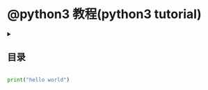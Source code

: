 # @python3 教程(python3 tutorial)
<details>
  <summary><h2>目录</h2></summary>

[介绍](#介绍)
- [Python语言]()

[基础](#基础)
- [类型]()
- [变量]()
- [字符串与编码]()
- [条件判断]()
- [循环]()

[函数](#函数)
- [函数定义]()

[面向对象](#面向对象)
- [类与实例]()

[正则表达式](#正则表达式)

[进程和线程](#进程和线程)
- [进程和线程介绍]()
- [多进程]()
- [多线程]()

[网络编程](#网络编程)
- [TCP编程]()
- [UDP编程](s)

</details>

```python
print("hello world")

```


